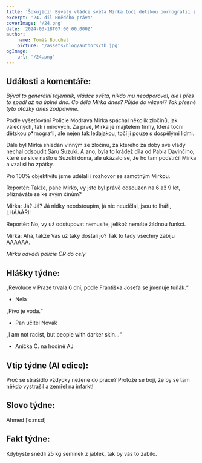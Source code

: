 ```yaml
---
title: 'Šokující! Bývalý vládce světa Mirka točí dětskou pornografii s dospělými!'
excerpt: '24. díl Hnědého práva'
coverImage: '/24.png'
date: '2024-03-18T07:00:00.000Z'
author:
    name: Tomáš Bouchal
    picture: '/assets/blog/authors/tb.jpg'
ogImage:
    url: '/24.png'
---
```

## **Události a komentáře:**

*Býval to generální tajemník, vládce světa, nikdo mu neodporoval, ale I přes
to spadl až na úplné dno. Co dělá Mirka dnes? Půjde do vězení? Tak přesně
tyto otázky dnes zodpovíme.*

Podle vyšetřování Policie Modrava Mirka spáchal několik zločinů, jak
válečných, tak i mírových. Za prvé, Mirka je majitelem firmy, která toční
dětskou p\*rnografii, ale nejen tak ledajakou, točí ji pouze s dospělými lidmi.

Dále byl Mirka shledán vinným ze zločinu, za kterého za doby své vlády
nechal odsoudit Sáru Suzuki. A ano, byla to krádež díla od Pabla Davinčiho,
které se sice našlo u Suzuki doma, ale ukázalo se, že ho tam podstrčil Mirka
a vzal si ho zpátky.

Pro 100% objektivitu jsme udělali i rozhovor se samotným Mirkou.

Reportér: Takže, pane Mirko, vy jste byl právě odsouzen na 6 až 9 let,
přiznáváte se ke svým činům?

Mirka: Já? Já? Já nidky neodstoupím, já nic neudělal, jsou to lháři, LHÁÁÁŘI!

Reportér: No, vy už odstupovat nemusíte, jelikož nemáte žádnou funkci.

Mirka: Aha, takže Vás už taky dostali jo? Tak to tady všechny zabiju AAAAAA.

*Mirku odvádí policie ČR do cely*

## **Hlášky týdne:**

„Revoluce v Praze trvala 6 dní, podle Františka Josefa se jmenuje tuňák.“

- Nela

„Pivo je voda.“

- Pan učitel Novák

„I am not racist, but people with darker skin...“

- Anička Č. na hodině AJ


## **Vtip týdne (AI edice):**

Proč se strašidlo vždycky nežene do práce? Protože se bojí, že by se tam
někdo vystrašil a zemřel na infarkt!

## **Slovo týdne:**

Ahmed [ˈɑːmɛd]

## **Fakt týdne:**

Kdybyste snědli 25 kg semínek z jablek, tak by vás to zabilo.